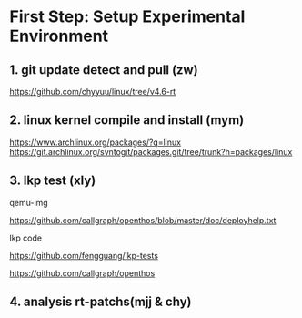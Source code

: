 # First Step: Setup Experimental Environment

## 1. git update detect  and pull (zw)

https://github.com/chyyuu/linux/tree/v4.6-rt


## 2. linux kernel compile and install (mym)

https://www.archlinux.org/packages/?q=linux
https://git.archlinux.org/svntogit/packages.git/tree/trunk?h=packages/linux

## 3. lkp test (xly)

qemu-img 

https://github.com/callgraph/openthos/blob/master/doc/deployhelp.txt

lkp code 

https://github.com/fengguang/lkp-tests

https://github.com/callgraph/openthos

## 4. analysis rt-patchs(mjj & chy)
